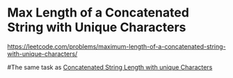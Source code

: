 # Max Length of a Concatenated String with Unique Characters

https://leetcode.com/problems/maximum-length-of-a-concatenated-string-with-unique-characters/

#The same task as [Concatenated String Length with unique Characters](https://leetcode.com/discuss/interview-question/401826/)